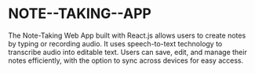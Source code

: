 # NOTE--TAKING--APP
The Note-Taking Web App built with React.js allows users to create notes by typing or recording audio. It uses speech-to-text technology to transcribe audio into editable text. Users can save, edit, and manage their notes efficiently, with the option to sync across devices for easy access.
